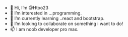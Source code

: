 - 👋 Hi, I’m @Htoo23
- 👀 I’m interested in ...programming.
- 🌱 I’m currently learning ..react and bootstrap.
- 💞️ I’m looking to collaborate on something i want to do!
- 📫 I am noob developer pro max.

<!---
Htoo23/Htoo23 is a ✨ special ✨ repository because its `README.md` (this file) appears on your GitHub profile.
You can click the Preview link to take a look at your changes.
--->
